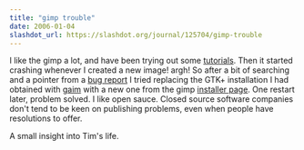 ```yaml
---
title: "gimp trouble"
date: 2006-01-04
slashdot_url: https://slashdot.org/journal/125704/gimp-trouble
---
```


<p>I like the gimp a lot, and have been trying out some <a href="http://www.flashgimp.com/tutorials/photoshop_tutorials.php">tutorials</a>. Then it started crashing whenever I created a new image! argh! So after a bit of searching and a pointer from a <a href="http://bugzilla.gnome.org/show_bug.cgi?id=317570">bug report</a> I tried replacing the GTK+ installation I had obtained with <a href="http://gaim.sf.net/">gaim</a> with a new one from the gimp <a href="http://gimp-win.sourceforge.net/">installer page</a>. One restart later, problem solved. I like open sauce. Closed source software companies don't tend to be keen on publishing problems, even when people have resolutions to offer.</p>
<p>A small insight into Tim's life.</p>

